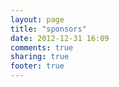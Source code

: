 ```yaml
---
layout: page
title: "sponsors"
date: 2012-12-31 16:09
comments: true
sharing: true
footer: true
---
```

